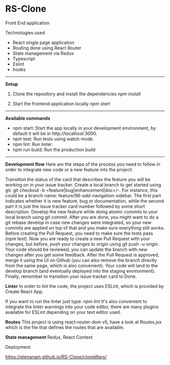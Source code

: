 # RS-Clone
Front End application

Technologies used
* React single page application
* Routing done using React Router
* State management via Redux
* Typescript
* Eslint
* hooks

---

**Setup**
1. Clone the repository and install the dependencies
*npm install*

2. Start the frontend application locally
*npm start*


---

**Available commands**
* npm start: Start the app locally in your development environment, by default it will be in http://localhost:3000.
* npm test: Run tests using watch mode.
* npm lint: Run linter.
* npm run build: Run the production build

---

**Development flow**
Here are the steps of the process you need to follow in order to integrate new code or a new feature into the project:

Transition the status of the card that describes the feature you will be working on in your issue tracker.
Create a local branch to get started using git: git checkout -b <feature|bug|enhancement|doc>/<issue-tracker-number>-<short-description>. For instance, this could be a branch name: feature/96-add-navigation-sidebar.
The first part indicates whether it is new feature, bug or documentation, while the second part it is just the issue tracker card number followed by some short description.
Develop the new feature while doing atomic commits to your local branch using git commit.
After you are done, you might want to do a git rebase develop in case new changes were integrated, so your new commits are applied on top of that and you make sure everything still works.
Before creating the Pull Request, you need to make sure the tests pass (npm test).
Now you are ready to create a new Pull Request with your changes, but before, push your changes to origin using git push -u origin <your-branch-name>.
Your code should be reviewed, you can update the branch with new changes after you get some feedback.
After the Pull Request is approved, merge it using the UI on Github (you can also remove the branch directly from the same page, which is also convenient). Your code will land to the develop branch (and eventually deployed into the staging environment).
Finally, remember to transition your issue tracker card to Done.

**Linter**
In order to lint the code, the project uses ESLint, which is provided by Create React App.

If you want to run the linter just type: *npm lint*
It's also convenient to integrate the linter warnings into your code editor, there are many plugins available for ESLint depending on your text editor used.


**Routes**
This project is using react-router-dom v5, have a look at Routes.jsx which is the file that defines the routes that are available.

**State management**
Redux, React Context 


Deployment

https://elenanam.github.io/RS-Clone/cloneWars/
